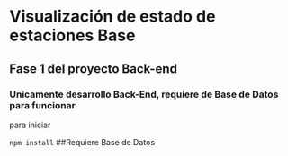 # Visualización de estado de estaciones Base 
## Fase 1 del proyecto Back-end

### Unicamente desarrollo Back-End, requiere de Base de Datos para funcionar

para iniciar


```npm install```
##Requiere Base de Datos
